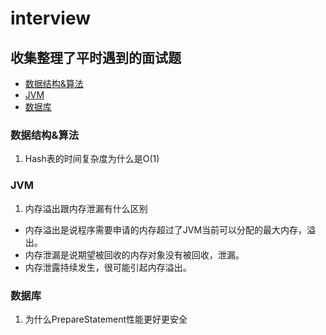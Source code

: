# interview

## 收集整理了平时遇到的面试题

- [数据结构&算法](#数据结构&算法)
- [JVM](#JVM)
- [数据库](#数据库)


### 数据结构&算法
1. Hash表的时间复杂度为什么是O(1)

### JVM
1. 内存溢出跟内存泄漏有什么区别
  - 内存溢出是说程序需要申请的内存超过了JVM当前可以分配的最大内存，溢出。
  - 内存泄漏是说期望被回收的内存对象没有被回收，泄漏。
  - 内存泄露持续发生，很可能引起内存溢出。

### 数据库
1. 为什么PrepareStatement性能更好更安全


